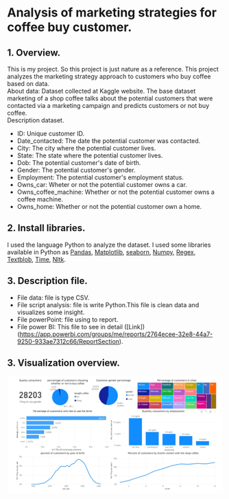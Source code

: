 # Analysis of marketing strategies for coffee buy customer.
## 1. Overview.<br/>
This is my project. So this project is just nature as a reference. This project analyzes the marketing strategy approach to customers who buy coffee based on data. <br/>
About data: Dataset collected at Kaggle website. The base dataset marketing of a shop coffee talks about the potential customers that were contacted via a marketing campaign and predicts customers or not buy coffee.<br/>
Description dataset.<br/>
* ID: Unique customer ID.<br/>
* Date_contacted: The date the potential customer was contacted.<br/>
* City: The city where the potential customer lives.<br/>
* State: The state where the potential customer lives.<br/>
* Dob: The potential customer's date of birth.<br/>
* Gender: The potential customer's gender.<br/>
* Employment: The potential customer's employment status.<br/>
* Owns_car: Wheter or not the potential customer owns a car.<br/>
* Owns_coffee_machine: Whether or not the potential customer owns a coffee machine.<br/>
* Owns_home: Whether or not the potential customer own a home.<br/>

## 2. Install libraries.
I used the language Python to analyze the dataset. I used some libraries available in Python as [Pandas](https://pandas.pydata.org/), [Matplotlib](https://matplotlib.org/), [seaborn](https://seaborn.pydata.org/), [Numpy](https://seaborn.pydata.org/), [Regex](https://www.tutorialspoint.com/python/python_reg_expressions.htm), [Textblob](https://pypi.org/project/textblob/0.9.0/), [Time](https://docs.python.org/3/library/time.html), [Nltk](https://www.nltk.org/).<br/>
## 3. Description file.
* File data: file is type CSV.<br/>
* File script analysis: file is write Python.This file is clean data and visualizes some insight.</br>
* File powerPoint: file using to report.</br>
* File power BI: This file to see in detail ([Link])(https://app.powerbi.com/groups/me/reports/2764ecee-32e8-44a7-9250-933ae7312c66/ReportSection).<br/>
## 3. Visualization overview.
![alt text](https://github.com/tranhuuan170302/Analysis-of-marketing-strategies-for-coffee-buy-customer/blob/main/powerBI.jpg)
